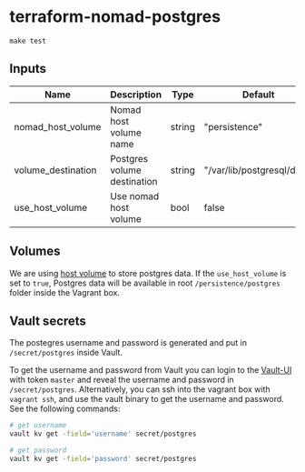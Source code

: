 # terraform-nomad-postgres

```text
make test
```

## Inputs
| Name | Description | Type | Default | Required |
|------|-------------|------|---------|:--------:|
| nomad\_host\_volume | Nomad host volume name | string | "persistence" | No |
| volume\_destination | Postgres volume destination | string | "/var/lib/postgresql/data" | No |
| use\_host\_volume | Use nomad host volume | bool | false | No |

## Volumes
We are using [host volume](https://www.nomadproject.io/docs/job-specification/volume) to store postgres data.
If the `use_host_volume` is set to `true`, Postgres data will be available in root `/persistence/postgres` folder inside the Vagrant box.

## Vault secrets
The postegres username and password is generated and put in `/secret/postgres` inside Vault.

To get the username and password from Vault you can login to the [Vault-UI](http://localhost:8200/) with token `master` and reveal the username and password in `/secret/postgres`.
Alternatively, you can ssh into the vagrant box with `vagrant ssh`, and use the vault binary to get the username and password. See the following commands:
```sh
# get username
vault kv get -field='username' secret/postgres

# get password
vault kv get -field='password' secret/postgres
```